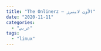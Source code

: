 ```yaml
---
title: "The Onlinerz – الأون لاينرز"
date: "2020-11-11"
categories:
  - "عربي"
tags:
  - "linux"
---
```

